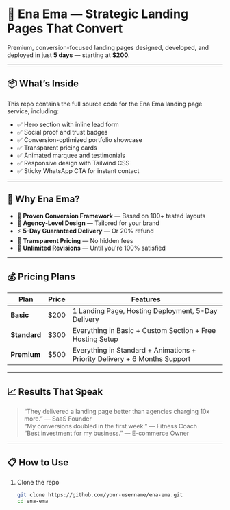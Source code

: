 # 🚀 Ena Ema — Strategic Landing Pages That Convert

Premium, conversion-focused landing pages designed, developed, and deployed in just **5 days** — starting at **$200**.

---

## 📦 What’s Inside

This repo contains the full source code for the Ena Ema landing page service, including:

- ✅ Hero section with inline lead form
- ✅ Social proof and trust badges
- ✅ Conversion-optimized portfolio showcase
- ✅ Transparent pricing cards
- ✅ Animated marquee and testimonials
- ✅ Responsive design with Tailwind CSS
- ✅ Sticky WhatsApp CTA for instant contact

---

## 🧠 Why Ena Ema?

- 🚀 **Proven Conversion Framework** — Based on 100+ tested layouts
- 🎨 **Agency-Level Design** — Tailored for your brand
- ⚡ **5-Day Guaranteed Delivery** — Or 20% refund
- 💸 **Transparent Pricing** — No hidden fees
- 🔄 **Unlimited Revisions** — Until you're 100% satisfied

---

## 💰 Pricing Plans

| Plan         | Price | Features                                                                   |
| ------------ | ----- | -------------------------------------------------------------------------- |
| **Basic**    | $200  | 1 Landing Page, Hosting Deployment, 5-Day Delivery                         |
| **Standard** | $300  | Everything in Basic + Custom Section + Free Hosting Setup                  |
| **Premium**  | $500  | Everything in Standard + Animations + Priority Delivery + 6 Months Support |

---

## 📈 Results That Speak

> “They delivered a landing page better than agencies charging 10x more.” — SaaS Founder  
> “My conversions doubled in the first week.” — Fitness Coach  
> “Best investment for my business.” — E-commerce Owner

---

## 📋 How to Use

1. Clone the repo
   ```bash
   git clone https://github.com/your-username/ena-ema.git
   cd ena-ema
   ```

